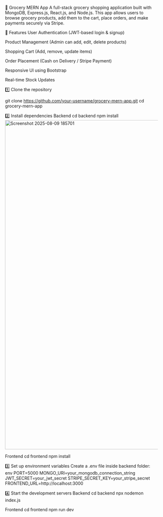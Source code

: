 🛒 Grocery MERN App
A full-stack grocery shopping application built with MongoDB, Express.js, React.js, and Node.js.
This app allows users to browse grocery products, add them to the cart, place orders, and make payments securely via Stripe.

🚀 Features
User Authentication (JWT-based login & signup)

Product Management (Admin can add, edit, delete products)

Shopping Cart (Add, remove, update items)

Order Placement (Cash on Delivery / Stripe Payment)

Responsive UI using Bootstrap

Real-time Stock Updates 

 1️⃣ Clone the repository

git clone https://github.com/your-username/grocery-mern-app.git
cd grocery-mern-app

2️⃣ Install dependencies
Backend
cd backend
npm install<img width="1920" height="1080" alt="Screenshot 2025-08-09 185701" src="https://github.com/user-attachments/assets/71c08083-177c-4d92-9090-924da1aac99b" />

Frontend
cd frontend
npm install

3️⃣ Set up environment variables
Create a .env file inside backend folder:
env
PORT=5000
MONGO_URI=your_mongodb_connection_string
JWT_SECRET=your_jwt_secret
STRIPE_SECRET_KEY=your_stripe_secret
FRONTEND_URL=http://localhost:3000

4️⃣ Start the development servers
Backend
cd backend
npx nodemon index.js

Frontend
cd frontend
npm run dev
